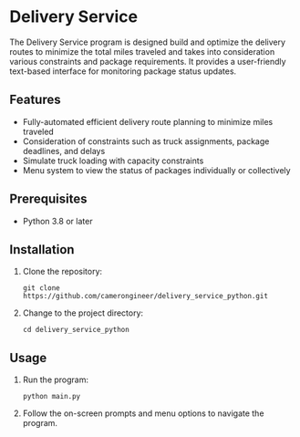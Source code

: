 # Delivery Service

The Delivery Service program is designed build and optimize the delivery routes to minimize the total miles traveled and takes into consideration various constraints and package requirements. It provides a user-friendly text-based interface for monitoring package status updates.

## Features

- Fully-automated efficient delivery route planning to minimize miles traveled
- Consideration of constraints such as truck assignments, package deadlines, and delays
- Simulate truck loading with capacity constraints
- Menu system to view the status of packages individually or collectively


## Prerequisites

- Python 3.8 or later

## Installation

1. Clone the repository:

   ```
   git clone https://github.com/camerongineer/delivery_service_python.git
   ```

2. Change to the project directory:

   ```
   cd delivery_service_python
   ```

## Usage

1. Run the program:

   ```
   python main.py
   ```

2. Follow the on-screen prompts and menu options to navigate the program.
